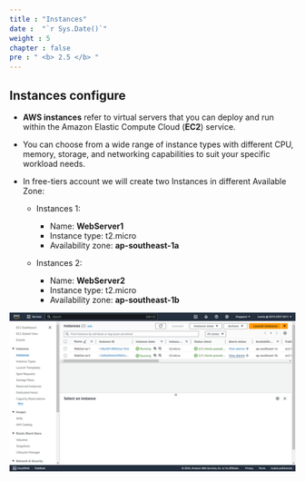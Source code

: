 ```yaml
---
title : "Instances"
date :  "`r Sys.Date()`" 
weight : 5
chapter : false
pre : " <b> 2.5 </b> "
---
```


## Instances configure

- **AWS instances** refer to virtual servers that you can deploy and run within the Amazon Elastic Compute Cloud (**EC2**) service.
- You can choose from a wide range of instance types with different CPU, memory, storage, and networking capabilities to suit your specific workload needs.
- In free-tiers account we will create two Instances in different Available Zone:

    -   Instances 1:
        - Name: **WebServer1**
        - Instance type: t2.micro
        - Availability zone: **ap-southeast-1a**    
        
    -   Instances 2:
        - Name: **WebServer2**
        - Instance type: t2.micro
        - Availability zone: **ap-southeast-1b** 

![VPC](/images/2-Prepairation/251.png?featherlight=false&width=90pc)